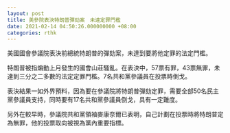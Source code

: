 ```yaml
---
layout: post
title: 美參院表決特朗普彈劾案　未達定罪門檻
date: 2021-02-14 04:50:26.000000000 +08:00
categories: rthk
---
```


美國國會參議院表決前總統特朗普的彈劾案，未達到要將他定罪的法定門檻。

特朗普被指煽動上月發生的國會山莊騷亂。在表決中，57票有罪，43票無罪，未達到三分之二多數的法定定罪門檻。7名共和黨參議員在投票時倒戈。

表決結果一如外界預料，因為要在參議院將特朗普彈劾定罪，需要全部50名民主黨參議員支持，同時要有17名共和黨參議員倒戈，具有一定難度。

另外在較早時，參議院共和黨領袖麥康奈爾已表明，自己計劃在投票時將特朗普定為無罪，他的投票取向被視為黨內重要指標。
